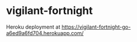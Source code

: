 # vigilant-fortnight

Heroku deployment at https://vigilant-fortnight-go-a6ed9a6fd704.herokuapp.com/ 


